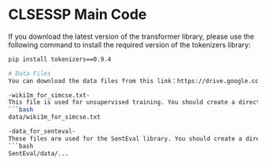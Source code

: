 # CLSESSP Main Code

If you download the latest version of the transformer library, please use the following command to install the required version of the tokenizers library:

```bash
pip install tokenizers==0.9.4

# Data Files
You can download the data files from this link：https://drive.google.com/file/d/1DinUy1eao7P_59aZGp0BqMRd20ZR5Qb7/view?usp=drive_link

-wiki1m_for_simcse.txt-
This file is used for unsupervised training. You should create a directory and path like this:
```bash
data/wiki1m_for_simcse.txt

-data_for_senteval-
These files are used for the SentEval library. You should create a directory and path like this:
```bash
SentEval/data/...
